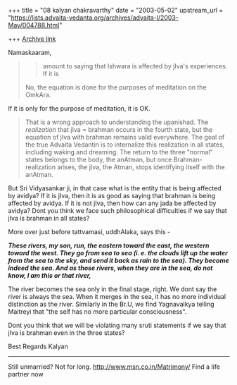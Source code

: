 +++
title = "08 kalyan chakravarthy"
date = "2003-05-02"
upstream_url = "https://lists.advaita-vedanta.org/archives/advaita-l/2003-May/004788.html"

+++
[Archive link](https://lists.advaita-vedanta.org/archives/advaita-l/2003-May/004788.html)

Namaskaaram,

> >amount to saying that Ishwara is affected by jIva's experiences. If it is
>
>No, the equation is done for the purposes of meditation on the OmkAra.

If it is only for the purpose of meditation, it is OK.


>That is a wrong approach to understanding the upanishad. The *realization*
>that jIva = brahman occurs in the fourth state, but the equation of jIva
>with brahman remains valid everywhere. The goal of the true Advaita
>Vedantin is to internalize this realization in all states, including waking
>and dreaming. The return to the three "normal" states belongs to the body,
>the anAtman, but once Brahman-realization arises, the jIva, the Atman,
>stops identifying itself with the anAtman.

But Sri Vidyasankar ji, in that case what is the entity that is being
affected by avidya? If it is jIva, then it is as good as saying that brahman
is being affected by avidya. If it is not jIva, then how can any jada be
affected by avidya? Dont you think we face such philosophical difficulties
if we say that jIva is brahman in all states?

More over just before tattvamasi, uddhAlaka, says this -

*******These rivers, my son, run, the eastern toward the east, the western
toward the west. They go from sea to sea (i. e. the clouds lift up the water
from the sea to the sky, and send it back as rain to the sea). They become
indeed the sea. And as those rivers, when they are in the sea, do not know,
I am this or that river,*******

The river becomes the sea only in the final stage, right. We dont say the
river is always the sea. When it merges in the sea, it has no more
individual distinction as the river. Similarly in the Br.U, we find
Yagnavalkya telling Maitreyi that "the self has no more particular
consciousness".

Dont you think that we will be violating many sruti statements if we say
that jIva is brahman even in the three states?

Best Regards
Kalyan









_________________________________________________________________
Still unmarried? Not for long. http://www.msn.co.in/Matrimony/ Find a life
partner now

